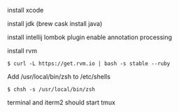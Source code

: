 install xcode

install jdk (brew cask install java)

install intellij lombok plugin
enable annotation processing

install rvm
```
$ curl -L https://get.rvm.io | bash -s stable --ruby
```

Add /usr/local/bin/zsh to /etc/shells
```
$ chsh -s /usr/local/bin/zsh
```

terminal and iterm2 should start tmux

